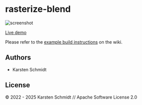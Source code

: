 # rasterize-blend

![screenshot](https://raw.githubusercontent.com/thi-ng/umbrella/develop/assets/examples/rasterize-blend.jpg)

[Live demo](http://demo.thi.ng/umbrella/rasterize-blend/)

Please refer to the [example build instructions](https://github.com/thi-ng/umbrella/wiki/Example-build-instructions) on the wiki.

## Authors

- Karsten Schmidt

## License

&copy; 2022 - 2025 Karsten Schmidt // Apache Software License 2.0
